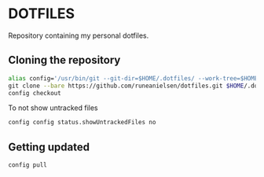 # DOTFILES

Repository containing my personal dotfiles.

## Cloning the repository

``` sh
alias config='/usr/bin/git --git-dir=$HOME/.dotfiles/ --work-tree=$HOME'\
git clone --bare https://github.com/runeanielsen/dotfiles.git $HOME/.dotfiles\
config checkout
```

To not show untracked files
```sh
config config status.showUntrackedFiles no
```

## Getting updated

``` sh
config pull
```
